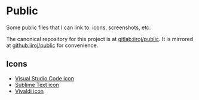 # Public

Some public files that I can link to: icons, screenshots, etc.

The canonical repository for this project is at [gitlab:iiroj/public](https://gitlab.com/iiroj/public). It is mirrored at [github:iiroj/public](https://github.com/iiroj/public) for convenience.

## Icons

* [Visual Studio Code icon](https://github.com/iiroj/public/tree/master/Visual%20Studio%20Code%20icon)
* [Sublime Text icon](https://github.com/iiroj/public/tree/master/Sublime%20Text%20icon)
* [Vivaldi icon](https://github.com/iiroj/public/tree/master/Vivaldi%20icon)
